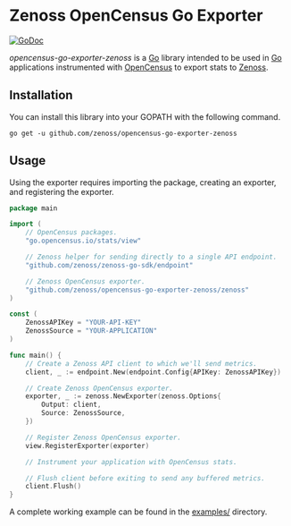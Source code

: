 # Zenoss OpenCensus Go Exporter

[![GoDoc][godoc-image]][godoc-url]

_opencensus-go-exporter-zenoss_ is a [Go] library intended to be used in [Go]
applications instrumented with [OpenCensus] to export stats to [Zenoss].

[Go]: https://golang.org/
[OpenCensus]: https://opencensus.io/
[Zenoss]: https://zenoss.com/

[godoc-image]: https://godoc.org/github.com/zenoss/opencensus-go-exporter-zenoss?status.svg
[godoc-url]: https://godoc.org/github.com/zenoss/opencensus-go-exporter-zenoss

## Installation

You can install this library into your GOPATH with the following command.

```shell script
go get -u github.com/zenoss/opencensus-go-exporter-zenoss
```

## Usage

Using the exporter requires importing the package, creating an exporter, and
registering the exporter.

```go
package main

import (
	// OpenCensus packages.
	"go.opencensus.io/stats/view"

	// Zenoss helper for sending directly to a single API endpoint.
	"github.com/zenoss/zenoss-go-sdk/endpoint"

	// Zenoss OpenCensus exporter.
	"github.com/zenoss/opencensus-go-exporter-zenoss/zenoss"
)

const (
    ZenossAPIKey = "YOUR-API-KEY"
    ZenossSource = "YOUR-APPLICATION"
)

func main() {
	// Create a Zenoss API client to which we'll send metrics. 
	client, _ := endpoint.New(endpoint.Config{APIKey: ZenossAPIKey})

    // Create Zenoss OpenCensus exporter.
    exporter, _ := zenoss.NewExporter(zenoss.Options{
        Output: client,
        Source: ZenossSource,
    })

    // Register Zenoss OpenCensus exporter. 
    view.RegisterExporter(exporter)

    // Instrument your application with OpenCensus stats.

    // Flush client before exiting to send any buffered metrics.
    client.Flush()
}
```

A complete working example can be found in the [examples/] directory.

[examples/]: https://github.com/zenoss/opencensus-go-exporter-zenoss/tree/master/examples

